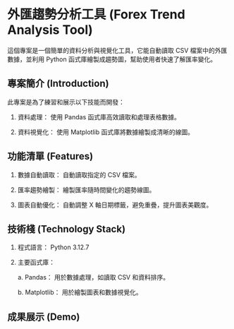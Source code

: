 # 外匯趨勢分析工具 (Forex Trend Analysis Tool)
這個專案是一個簡單的資料分析與視覺化工具，它能自動讀取 CSV 檔案中的外匯數據，並利用 Python 函式庫繪製成趨勢圖，幫助使用者快速了解匯率變化。
## 專案簡介 (Introduction)
此專案是為了練習和展示以下技能而開發：
 1. 資料處理： 使用 Pandas 函式庫高效讀取和處理表格數據。

 2. 資料視覺化： 使用 Matplotlib 函式庫將數據繪製成清晰的線圖。
## 功能清單 (Features)
 1. 數據自動讀取： 自動讀取指定的 CSV 檔案。

 2. 匯率趨勢繪製： 繪製匯率隨時間變化的趨勢線圖。

 3. 圖表自動優化： 自動調整 X 軸日期標籤，避免重疊，提升圖表美觀度。
## 技術棧 (Technology Stack)
 1. 程式語言： Python 3.12.7

 2. 主要函式庫：

    a. Pandas： 用於數據處理，如讀取 CSV 和資料排序。

    b. Matplotlib： 用於繪製圖表和數據視覺化。
## 成果展示 (Demo)
